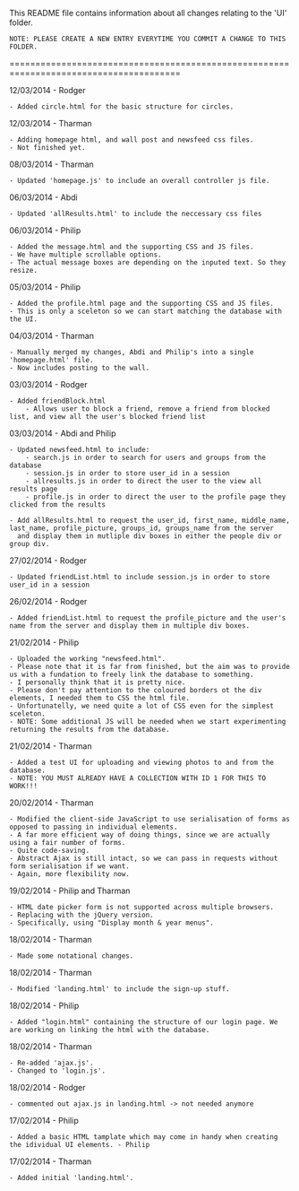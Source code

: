 This README file contains information about all changes relating to the 'UI' folder. 

	NOTE: PLEASE CREATE A NEW ENTRY EVERYTIME YOU COMMIT A CHANGE TO THIS FOLDER.
=======================================================================================

12/03/2014 - Rodger

	- Added circle.html for the basic structure for circles.

12/03/2014 - Tharman

	- Adding homepage html, and wall post and newsfeed css files.
	- Not finished yet.

08/03/2014 - Tharman

	- Updated 'homepage.js' to include an overall controller js file.

06/03/2014 - Abdi 

	- Updated 'allResults.html' to include the neccessary css files 

06/03/2014 - Philip

	- Added the message.html and the supporting CSS and JS files.
	- We have multiple scrollable options.
	- The actual message boxes are depending on the inputed text. So they resize.

05/03/2014 - Philip

	- Added the profile.html page and the supporting CSS and JS files.
	- This is only a sceleton so we can start matching the database with the UI.

04/03/2014 - Tharman

	- Manually merged my changes, Abdi and Philip's into a single 'homepage.html' file.
	- Now includes posting to the wall.

03/03/2014 - Rodger

	- Added friendBlock.html
		- Allows user to block a friend, remove a friend from blocked list, and view all the user's blocked friend list

03/03/2014 - Abdi and Philip

	- Updated newsfeed.html to include:
	 	- search.js in order to search for users and groups from the database
	 	- session.js in order to store user_id in a session
	 	- allresults.js in order to direct the user to the view all results page
	 	- profile.js in order to direct the user to the profile page they clicked from the results 
	 
	- Add allResults.html to request the user_id, first_name, middle_name, last_name, profile_picture, groups_id, groups_name from the server
	  and display them in mutliple div boxes in either the people div or group div.

27/02/2014 - Rodger

	- Updated friendList.html to include session.js in order to store user_id in a session

26/02/2014 - Rodger
	
	- Added friendList.html to request the profile_picture and the user's name from the server and display them in multiple div boxes.

21/02/2014 - Philip

	- Uploaded the working "newsfeed.html". 
	- Please note that it is far from finished, but the aim was to provide us with a fundation to freely link the database to something. 
	- I personally think that it is pretty nice.
	- Please don't pay attention to the coloured borders ot the div elements, I needed them to CSS the html file. 
	- Unfortunatelly, we need quite a lot of CSS even for the simplest sceleton. 
	- NOTE: Some additional JS will be needed when we start experimenting returning the results from the database.

21/02/2014 - Tharman

	- Added a test UI for uploading and viewing photos to and from the database.
	- NOTE: YOU MUST ALREADY HAVE A COLLECTION WITH ID 1 FOR THIS TO WORK!!!

20/02/2014 - Tharman

	- Modified the client-side JavaScript to use serialisation of forms as opposed to passing in individual elements.
	- A far more efficient way of doing things, since we are actually using a fair number of forms.
	- Quite code-saving.
	- Abstract Ajax is still intact, so we can pass in requests without form serialisation if we want.
	- Again, more flexibility now.

19/02/2014 - Philip and Tharman

	- HTML date picker form is not supported across multiple browsers.
	- Replacing with the jQuery version.
	- Specifically, using "Display month & year menus".

18/02/2014 - Tharman

	- Made some notational changes.

18/02/2014 - Tharman

	- Modified 'landing.html' to include the sign-up stuff.

18/02/2014 - Philip

	- Added "login.html" containing the structure of our login page. We are working on linking the html with the database.

18/02/2014 - Tharman

	- Re-added 'ajax.js'.
	- Changed to 'login.js'.

18/02/2014 - Rodger

	- commented out ajax.js in landing.html -> not needed anymore

17/02/2014 - Philip

	- Added a basic HTML tamplate which may come in handy when creating the idividual UI elements. - Philip

17/02/2014 - Tharman

	- Added initial 'landing.html'.
